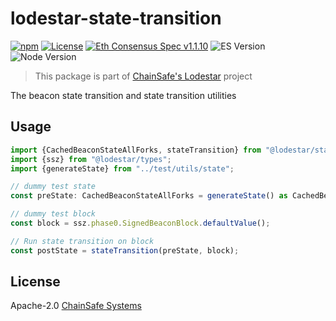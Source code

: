 # lodestar-state-transition

[![npm](https://img.shields.io/npm/v/@lodestar/state-transition)](https://www.npmjs.com/package/@lodestar/state-transition)
[![License](https://img.shields.io/badge/License-Apache%202.0-blue.svg)](https://opensource.org/licenses/Apache-2.0)
[![Eth Consensus Spec v1.1.10](https://img.shields.io/badge/ETH%20consensus--spec-1.1.10-blue)](https://github.com/ethereum/consensus-specs/releases/tag/v1.1.10)
![ES Version](https://img.shields.io/badge/ES-2020-yellow)
![Node Version](https://img.shields.io/badge/8.x-green)

> This package is part of [ChainSafe's Lodestar](https://lodestar.chainsafe.io) project

The beacon state transition and state transition utilities

## Usage

```typescript
import {CachedBeaconStateAllForks, stateTransition} from "@lodestar/state-transition";
import {ssz} from "@lodestar/types";
import {generateState} from "../test/utils/state";

// dummy test state
const preState: CachedBeaconStateAllForks = generateState() as CachedBeaconStateAllForks;

// dummy test block
const block = ssz.phase0.SignedBeaconBlock.defaultValue();

// Run state transition on block
const postState = stateTransition(preState, block);
```

## License

Apache-2.0 [ChainSafe Systems](https://chainsafe.io)
